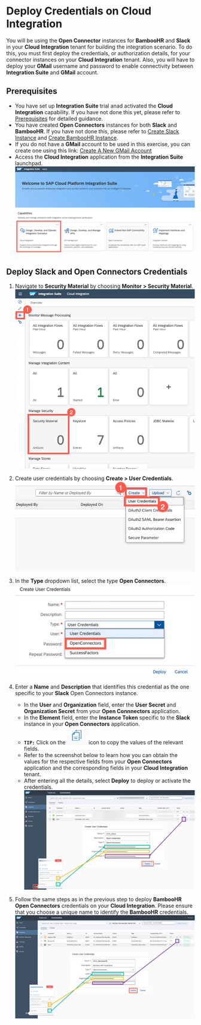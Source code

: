 # Deploy Credentials on Cloud Integration

You will be using the **Open Connector** instances for **BambooHR** and **Slack** in your **Cloud Integration** tenant for building the integration scenario. To do this, you must first deploy the credentials, or authorization details, for your connector instances on your **Cloud Integration** tenant. Also, you will have to deploy your **GMail** username and password to enable connectivity between **Integration Suite** and **GMail** account. 

## Prerequisites 

- You have set up **Integration Suite** trial anad activated the **Cloud Integration** capability. If you have not done this yet, please refer to [Prerequisites](/exercises/Prerequisites/Prerequisites_for_DEV165.md) for detailed guidance.
- You have created **Open Connectors** instances for both **Slack** and **BambooHR**. If you have not done this, please refer to [Create Slack Instance](/exercises/exercise1/Ex-1.1.1.Create_Slack_Instance.md) and [Create BambooHR Instance](/exercises/exercise1/Ex-1.1.2.Create_BambooHR_Instance.md).
- If you do not have a **GMail** account to be used in this exercise, you can create one using this link: [Create A New GMail Account](https://accounts.google.com/signup/v2/webcreateaccount?hl=en&flowName=GlifWebSignIn&flowEntry=SignUp)
- Access the **Cloud Integration** application from the **Integration Suite** launchpad. 
  ![Launch Clooud Integration](/exercises/Images/Launchpad/launchpad-select-cpi.png)

## Deploy Slack and Open Connectors Credentials

1. Navigate to **Security Material** by choosing **Monitor > Security Material**.
![Access Security Material](/exercises/Images/Deploy_Credentials_CPI/access-security-material.png)

2. Create user credentials by choosing **Create > User Credentials**.
![Create user credentials](/exercises/Images/Deploy_Credentials_CPI/create-user-credentials.png)

3. In the **Type** dropdown list, select the type **Open Connectors**.
![Select Type Open Connectors](/exercises/Images/Deploy_Credentials_CPI/select-type-open-connectors.png)

4. Enter a **Name** and **Description** that identifies this credential as the one specific to your **Slack** Open Connectors instance. 
   - In the **User** and **Organization** field, enter the **User Secret** and **Organization Secret** from your **Open Connnectors** application. 
   - In the **Element** field, enter the **Instance Token** specific to the **Slack** instance in your **Open Connectors** application. 
   - **`TIP:`** Click on the ![Copy](/exercises/Images/Deploy_Credentials_CPI/copy-icon.png) icon to copy the values of the relevant fields.
   - Refer to the screenshot below to learn how you can obtain the values for the respective fields from your **Open Connectors** application and the corresponding fields in your **Cloud Integration** tenant. 
   - After entering all the details, select **Deploy** to deploy or activate the credentials. 
![Create Slack Credentials](/exercises/Images/Deploy_Credentials_CPI/create-deploy-slack-credentials.png)

5. Follow the same steps as in the previous step to deploy **BambooHR Open Connectors** credentials on your **Cloud Integration**. Please ensure that you choose a unique name to identify the **BambooHR** credentials. 
![Create BambooHR Credentials](/exercises/Images/Deploy_Credentials_CPI/create-deploy-bambooHR-credentials.png)

